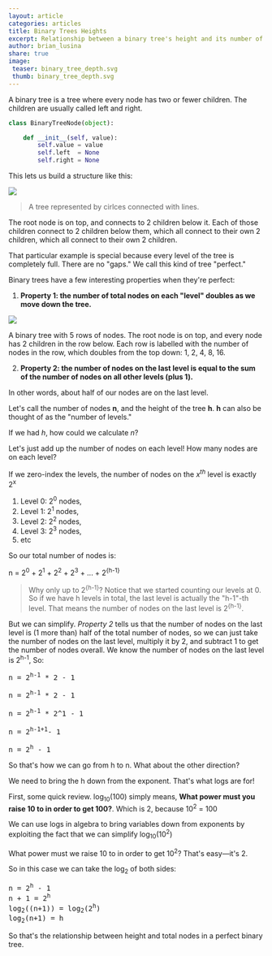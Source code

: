 ```yaml
---
layout: article
categories: articles
title: Binary Trees Heights
excerpt: Relationship between a binary tree's height and its number of nodes
author: brian_lusina
share: true
image:
 teaser: binary_tree_depth.svg
 thumb: binary_tree_depth.svg
---
```


A binary tree is a tree where every node has two or fewer children. The children are usually called left and right.

```python
class BinaryTreeNode(object):

    def __init__(self, value):
        self.value = value
        self.left  = None
        self.right = None
```

This lets us build a structure like this:

![](https://www.interviewcake.com/images/svgs/binary_tree__depth_5.svg?bust=145)
> A tree represented by cirlces connected with lines. 

The root node is on top, and connects to 2 children below it. Each of those children connect to 2 children below them, which all connect to their own 2 children, which all connect to their own 2 children.

That particular example is special because every level of the tree is completely full. There are no "gaps." We call this kind of tree "perfect."

Binary trees have a few interesting properties when they're perfect:

1. __Property 1: the number of total nodes on each "level" doubles as we move down the tree.__

![](https://www.interviewcake.com/images/svgs/binary_tree__depth_5_with_number_of_nodes_labelled.svg?bust=145)

A binary tree with 5 rows of nodes. The root node is on top, and every node has 2 children in the row below. Each row is labelled with the number of nodes in the row, which doubles from the top down: 1, 2, 4, 8, 16.

2. __Property 2: the number of nodes on the last level is equal to the sum of the number of nodes on all other levels (plus 1).__ 

In other words, about half of our nodes are on the last level.

Let's call the number of nodes **n**, and the height of the tree **h**. **h** can also be thought of as the "number of levels."

If we had *h*, how could we calculate *n*?

Let's just add up the number of nodes on each level! How many nodes are on each level?

If we zero-index the levels, the number of nodes on the *x<sup>th</sup>* level is exactly 2<sup>x</sup>

1. Level 0: 2<sup>0</sup> nodes,
2. Level 1: 2<sup>1</sup> nodes,
3. Level 2: 2<sup>2</sup> nodes,
4. Level 3: 2<sup>3</sup> nodes,
5. etc

So our total number of nodes is:

n = 2<sup>0</sup> + 2<sup>1</sup> + 2<sup>2</sup> + 2<sup>3</sup> + ... + 2<sup>{h-1}</sup>


> Why only up to 2<sup>{h-1}</sup>? Notice that we started counting our levels at 0. So if we have h levels in total, the last level is actually the "h-1"-th level. That means the number of nodes on the last level is 2<sup>{h-1}</sup>.

But we can simplify. *Property 2* tells us that the number of nodes on the last level is (1 more than) half of the total number of nodes, so we can just take the number of nodes on the last level, multiply it by 2, and subtract 1 to get the number of nodes overall. We know the number of nodes on the last level is 2<sup>h-1</sup>, So:

<pre>
n = 2<sup>h-1</sup> * 2 - 1

n = 2<sup>h-1</sup> * 2 - 1

n = 2<sup>h-1</sup> * 2^1 - 1

n = 2<sup>h-1+1</sup>- 1

n = 2<sup>h</sup> - 1
</pre>

So that's how we can go from h to n. What about the other direction?

We need to bring the h down from the exponent. That's what logs are for!

First, some quick review. log<sub>10</sub>(100) simply means, **What power must you raise 10 to in order to get 100?**. Which is 2, because 10<sup>2</sup> = 100

We can use logs in algebra to bring variables down from exponents by exploiting the fact that we can simplify log<sub>10</sub>(10<sup>2</sup>)

What power must we raise 10 to in order to get 10<sup>2</sup>? That's easy—it's 2.

So in this case we can take the log<sub>2</sub> of both sides:

<pre>
n = 2<sup>h</sup> - 1
n + 1 = 2<sup>h</sup>
log<sub>2</sub>((n+1)) = log<sub>2</sub>(2<sup>h</sup>)
log<sub>2</sub>(n+1) = h
</pre>

So that's the relationship between height and total nodes in a perfect binary tree.

